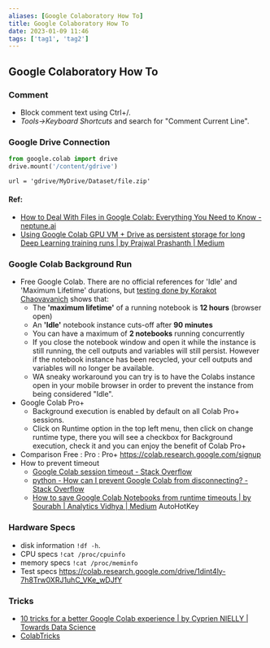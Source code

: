 ```yaml
---
aliases: [Google Colaboratory How To]
title: Google Colaboratory How To
date: 2023-01-09 11:46
tags: ['tag1', 'tag2']
---
```


## Google Colaboratory How To

### Comment

- Block comment text using Ctrl+/.
- _Tools->Keyboard Shortcuts_ and search for "Comment Current Line".

### Google Drive Connection

```python
from google.colab import drive  
drive.mount('/content/gdrive')
```

```
url = 'gdrive/MyDrive/Dataset/file.zip'
```

#### Ref:

- [How to Deal With Files in Google Colab: Everything You Need to Know - neptune.ai](https://neptune.ai/blog/google-colab-dealing-with-files)
- [Using Google Colab GPU VM + Drive as persistent storage for long Deep Learning training runs | by Prajwal Prashanth | Medium](https://medium.com/@prajwal.prashanth22/google-colab-drive-as-persistent-storage-for-long-training-runs-cb82bc1d5b71)

### Google Colab Background Run

- Free Google Colab. There are no official references for 'Idle' and 'Maximum Lifetime' durations, but [testing done by Korakot Chaovavanich](https://stackoverflow.com/a/47805171/10359765) shows that:
    - The **'maximum lifetime'** of a running notebook is **12 hours** (browser open)
    - An **'Idle'** notebook instance cuts-off after **90 minutes**
    - You can have a maximum of **2 notebooks** running concurrently
    - If you close the notebook window and open it while the instance is still running, the cell outputs and variables will still persist. However if the notebook instance has been recycled, your cell outputs and variables will no longer be available.
    - WA sneaky workaround you can try is to have the Colabs instance open in your mobile browser in order to prevent the instance from being considered "Idle".
- Google Colab Pro+
  - Background execution is enabled by default on all Colab Pro+ sessions.
  - Click on Runtime option in the top left menu, then click on change runtime type, there you will see a checkbox for Background execution, check it and you can enjoy the benefit of Colab Pro+
- Comparison Free : Pro : Pro+ <https://colab.research.google.com/signup>
- How to prevent timeout
  - [Google Colab session timeout - Stack Overflow](https://stackoverflow.com/questions/54057011/google-colab-session-timeout)
  - [python - How can I prevent Google Colab from disconnecting? - Stack Overflow](https://stackoverflow.com/questions/57113226/how-can-i-prevent-google-colab-from-disconnecting)
  - [How to save Google Colab Notebooks from runtime timeouts | by Sourabh | Analytics Vidhya | Medium](https://medium.com/analytics-vidhya/how-to-save-google-colab-notebooks-from-runtime-timeouts-4aa133375a7e) AutoHotKey

### Hardware Specs

- disk information `!df -h`.
- CPU specs `!cat /proc/cpuinfo`
- memory specs `!cat /proc/meminfo`
- Test specs <https://colab.research.google.com/drive/1dint4ly-7h8Trw0XRJ1uhC_VKe_wDJfY>

### Tricks

- [10 tricks for a better Google Colab experience | by Cyprien NIELLY | Towards Data Science](https://towardsdatascience.com/10-tips-for-a-better-google-colab-experience-33f8fe721b82)
- [ColabTricks](https://jimut123.github.io/blogs/ML/ColabTricks.html)
